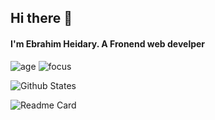 ## Hi there 👋
#### I'm Ebrahim Heidary. A Fronend web develper


<!-- Here are some ideas to get you started:

- 🔭 I’m currently working on a Music Player
- 🌱 I’m currently learning React
- 👯 I’m looking to collaborate on ...
- 🤔 I’m looking for help with ...
- 💬 Ask me about Javascript, CCS And React
- 📫 How to reach me: ...
- 😄 Pronouns: ... 
-->


![age](https://img.shields.io/badge/age-19-blue)
![focus](https://img.shields.io/badge/focus-frontend-blue)

![Github States](https://github-readme-stats.vercel.app/api?username=Ebrahim780&hide=stars&show_icons=true&theme=react)

![Readme Card](https://github-readme-stats.vercel.app/api/pin/?username=Ebrahim780&repo=Git&theme=react)

